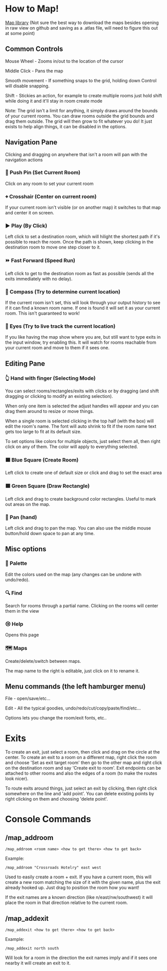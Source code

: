 # How to Map!

[Map library](../Maps)  (Not sure the best way to download the maps besides opening in raw view on github and saving as a .atlas file, will need to figure this out at some point)

## Common Controls

Mouse Wheel - Zooms in/out to the location of the cursor

Middle Click - Pans the map

Smooth movement - If something snaps to the grid, holding down Control will disable snapping. 

Shift - Stickies an action, for example to create multiple rooms just hold shift while doing it and it'll stay in room create mode

Note: The grid isn't a limit for anything, it simply draws around the bounds of your current rooms. You can draw rooms outside the grid bounds and drag them outside. The grid will then grow to fit whatever you do! It just exists to help align things, it can be disabled in the options.

## Navigation Pane

Clicking and dragging on anywhere that isn't a room will pan with the navigation actions

### 📍 Push Pin (Set Current Room)

Click on any room to set your current room

### ⌖ Crosshair (Center on current room)

If your current room isn't visible (or on another map) it switches to that map and center it on screen.

### ▶ Play (By Click)

Left click to set a destination room, which will hilight the shortest path if it's possible to reach the room. Once the path is shown, keep clicking in the destination room to move one step closer to it.

### ⏩ Fast Forward (Speed Run)

Left click to get to the destination room as fast as possible (sends all the exits immediately with no delay).

### 🧭 Compass (Try to determine current location)

If the current room isn't set, this will look through your output history to see if it can find a known room name. If one is found it will set it as your current room. This isn't guaranteed to work!

### 👀 Eyes (Try to live track the current location)

If you like having the map show where you are, but still want to type exits in the input window, try enabling this. It will watch for rooms reachable from your current room and move to them if it sees one.

## Editing Pane

### 👆 Hand with finger (Selecting Mode)

You can select rooms/rectangles/exits with clicks or by dragging (and shift dragging or clicking to modify an existing selection).

When only one item is selected the adjust handles will appear and you can drag them around to resize or move things.

When a single room is selected clicking in the top half (with the box) will edit the room's name. The font will auto shrink to fit if the room name text gets too large to fit at its default size.

To set options like colors for multiple objects, just select them all, then right click on any of them. The color will apply to everything selected.

### 🟦 Blue Square (Create Room)

Left click to create one of default size or click and drag to set the exact area

### 🟩 Green Square (Draw Rectangle)

Left click and drag to create background color rectangles. Useful to mark out areas on the map.

### 🤚 Pan (hand)

Left click and drag to pan the map. You can also use the middle mouse button/hold down space to pan at any time.

## Misc options

### 🎨 Palette

Edit the colors used on the map (any changes can be undone with undo/redo).

### 🔍 Find

Search for rooms through a partial name. Clicking on the rooms will center them in the view

### 😢 Help

Opens this page

### 🗺 Maps

Create/delete/switch between maps.

The map name to the right is editable, just click on it to rename it.

## Menu commands (the left hamburger menu)

File -  open/save/etc...

Edit - All the typical goodies, undo/redo/cut/copy/paste/find/etc...

Options lets you change the room/exit fonts, etc..

# Exits

To create an exit, just select a room, then click and drag on the circle at the center. To create an exit to a room on a different map, right click the room and choose 'Set as exit target room' then go to the other map and right click on the destination room and say 'Create exit to room'. Exit endpoints can be attached to other rooms and also the edges of a room (to make the routes look nicer).

To route exits around things, just select an exit by clicking, then right click somewhere on the line and 'add point'. You can delete existing points by right clicking on them and choosing 'delete point'.

# Console Commands

## /map_addroom

    /map_addroom <room name> <how to get there> <how to get back>

Example:

    /map_addroom "Crossroads Hotelry" east west

Used to easily create a room + exit. If you have a current room, this will create a new room matching the size of it with the given name, plus the exit already hooked up. Just drag to position the room how you want!

If the exit names are a known direction (like n/east/nw/southwest) it will place the room in that direction relative to the current room.

## /map_addexit

    /map_addexit <how to get there> <how to get back>
    
Example:

    /map_addexit north south
    
Will look for a room in the direction the exit names imply and if it sees one nearby it will create an exit to it.
